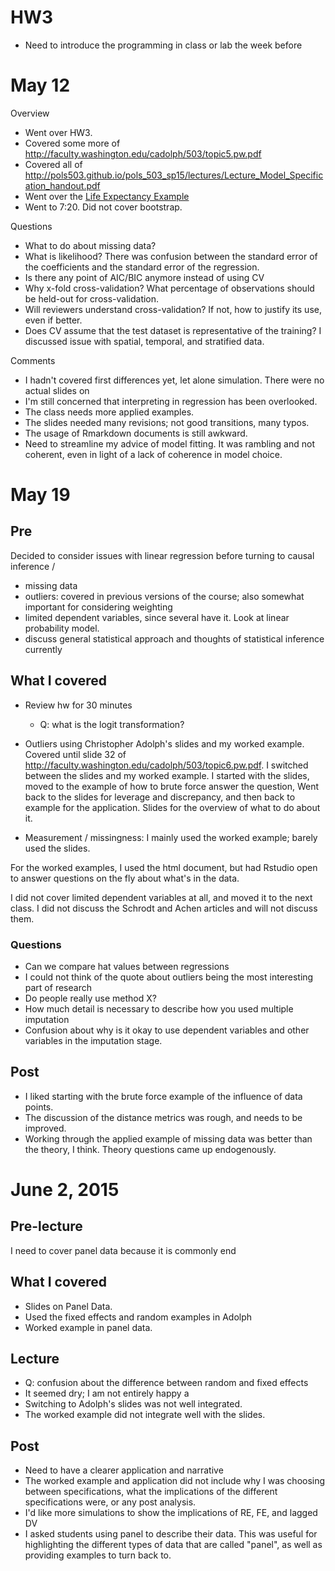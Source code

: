# HW3

- Need to introduce the programming in class or lab the week before

# May 12

Overview

- Went over HW3.
- Covered some more of http://faculty.washington.edu/cadolph/503/topic5.pw.pdf
- Covered all of http://pols503.github.io/pols_503_sp15/lectures/Lecture_Model_Specification_handout.pdf
- Went over the [Life Expectancy Example](http://pols503.github.io/pols_503_sp15/docs/docs/Life_Expectancy_Example.html)
- Went to 7:20. Did not cover bootstrap. 

Questions

- What to do about missing data? 
- What is likelihood? There was confusion between the standard error of the coefficients and the standard error of the regression.
- Is there any point of AIC/BIC anymore instead of using CV
- Why x-fold cross-validation? What percentage of observations should be held-out for cross-validation.
- Will reviewers understand cross-validation? If not, how to justify its use, even if better.
- Does CV assume that the test dataset is representative of the training? I discussed issue with spatial, temporal, and stratified data.

Comments

- I hadn't covered first differences yet, let alone simulation. There were no actual slides on
- I'm still concerned that interpreting in regression has been overlooked.
- The class needs more applied examples.
- The slides needed many revisions; not good transitions, many typos.
- The usage of Rmarkdown documents is still awkward.
- Need to streamline my advice of model fitting. It was rambling and not coherent, even in light of a lack of coherence in model choice.

# May 19

## Pre

Decided to consider issues with linear regression before turning to causal inference / 

- missing data
- outliers: covered in previous versions of the course; also somewhat important for considering weighting
- limited dependent variables, since several have it. Look at linear probability model.
- discuss general statistical approach and thoughts of statistical inference currently

## What I covered

- Review hw for 30 minutes

    - Q: what is the logit transformation?

- Outliers using Christopher Adolph's slides and my worked example. Covered until slide 32 of http://faculty.washington.edu/cadolph/503/topic6.pw.pdf.
  I switched between the slides and my worked example. I started with the slides, moved to the example of how to brute force answer the question,
  Went back to the slides for leverage and discrepancy, and then back to example for the application. Slides for the overview of what to do about it.

- Measurement / missingness: I mainly used the worked example; barely used the slides.

For the worked examples, I used the html document, but had Rstudio open to answer questions on the fly about what's in the data.

I did not cover limited dependent variables at all, and moved it to the next class.
I did not discuss the Schrodt and Achen articles and will not discuss them.

### Questions

- Can we compare hat values between regressions
- I could not think of the quote about outliers being the most interesting part of research
- Do people really use method X?
- How much detail is necessary to describe how you used multiple imputation
- Confusion about why is it okay to use dependent variables and other variables in the imputation stage.

## Post

- I liked starting with the brute force example of the influence of data points.
- The discussion of the distance metrics was rough, and needs to be improved.
- Working through the applied example of missing data was better than the theory, I think. Theory questions came up endogenously.

# June 2, 2015

## Pre-lecture

I need to cover panel data because it is commonly end

## What I covered

- Slides on Panel Data.
- Used the fixed effects and random examples in Adolph
- Worked example in panel data.

## Lecture

- Q: confusion about the difference between random and fixed effects
- It seemed dry; I am not entirely happy a
- Switching to Adolph's slides was not well integrated.
- The worked example did not integrate well with the slides.

## Post

- Need to have a clearer application and narrative
- The worked example and application did not include why I was choosing between specifications,
  what the implications of the different specifications were, or any post analysis.
- I'd like more simulations to show the implications of RE, FE, and lagged DV
- I asked students using panel to describe their data. This was useful for highlighting the different
  types of data that are called "panel", as well as providing examples to turn back to.

  
